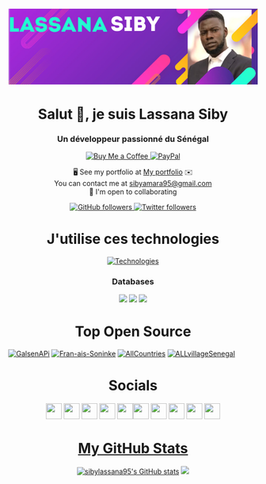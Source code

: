 <!-- Banner -->
<p align="center">
  <img src="https://github.com/sibylassana95/sibylassana95/blob/main/baniere.png" alt="sibylassana95 banner">
</p>

<!-- Introduction -->
<h1 align="center">Salut 👋, je suis Lassana Siby</h1>
<h3 align="center">Un développeur passionné du Sénégal</h3>

<!-- Badges -->
<p align="center">
  <a href="https://www.buymeacoffee.com/sibyamara9M">
    <img src="https://img.shields.io/badge/Buy%20Me%20a%20Coffee-ffdd00?style=for-the-badge&logo=buy-me-a-coffee&logoColor=black" alt="Buy Me a Coffee">
  </a>
  <a href="https://paypal.me/sibylassana">
    <img src="https://img.shields.io/badge/PayPal-00457C?style=for-the-badge&logo=paypal&logoColor=white" alt="PayPal">
  </a>
</p>

<!-- Portfolio and Contact -->
<p align="center">
  🖥️ See my portfolio at <a href="https://sibylassana.com/">My portfolio</a> ✉️<br>
  You can contact me at <a href="mailto:sibyamara95@gmail.com">sibyamara95@gmail.com</a><br>
  🤝 I'm open to collaborating
</p>

<!-- GitHub and Twitter Followers -->
<p align="center">
  <a href="https://www.github.com/sibylassana95" target="_blank" rel="noreferrer">
    <img src="https://img.shields.io/github/followers/sibylassana95?logo=github&style=for-the-badge&color=0891b2&labelColor=1c1917" alt="GitHub followers">
  </a>
  <a href="https://www.twitter.com/sibyog13" target="_blank" rel="noreferrer">
    <img src="https://img.shields.io/twitter/follow/sibyog13?logo=twitter&style=for-the-badge&color=0891b2&labelColor=1c1917" alt="Twitter followers">
  </a>
</p>

<!-- Technologies -->
<h1 align="center">J'utilise ces technologies</h1>
<p align="center">
  <a href="https://skillicons.dev">
    <img src="https://skillicons.dev/icons?i=django,py,ts,js,md,css,tailwind,vercel,figma,angular,bootstrap,discord,git,github,gitlab,gmail,html,java,ubuntu,spring," alt="Technologies">
  </a>
</p>
<h3 align="center">Databases</h3>
<p align="center">
  <img src="https://img.shields.io/badge/MySQL-00000F?style=for-the-badge&logo=mysql&logoColor=white" />
  <img src="https://img.shields.io/badge/PostgreSQL-316192?style=for-the-badge&logo=postgresql&logoColor=white" />
  <img src="https://img.shields.io/badge/SQLite-07405E?style=for-the-badge&logo=sqlite&logoColor=white" />
</p>


<!-- Top repository -->
<h1 align="center"> Top Open Source</h1>

[![GalsenAPi](https://github-readme-stats.vercel.app/api/pin/?username=sibylassana95&repo=GalsenAPi&border_color=7F3FBF&bg_color=0D1117&title_color=C9D1D9&text_color=8B949E&icon_color=7F3FBF)](https://github.com/sibylassana95/GalsenAPi)
[![Fran-ais-Soninke](https://github-readme-stats.vercel.app/api/pin/?username=sibylassana95&repo=Fran-ais-Soninke&border_color=7F3FBF&bg_color=0D1117&title_color=C9D1D9&text_color=8B949E&icon_color=7F3FBF)](https://github.com/sibylassana95/Fran-ais-Soninke)
[![AllCountries](https://github-readme-stats.vercel.app/api/pin/?username=sibylassana95&repo=AllCountries&border_color=7F3FBF&bg_color=0D1117&title_color=C9D1D9&text_color=8B949E&icon_color=7F3FBF)](https://github.com/sibylassana95/AllCountries)
[![ALLvillageSenegal](https://github-readme-stats.vercel.app/api/pin/?username=sibylassana95&repo=ALLvillageSenegal&border_color=7F3FBF&bg_color=0D1117&title_color=C9D1D9&text_color=8B949E&icon_color=7F3FBF)](https://github.com/sibylassana95/ALLvillageSenegal)

<!-- Social Media -->
<h1 align="center"> Socials</h1>
<p align="center">
 <a href="https://www.behance.net/sibylassana" target="_blank" rel="noreferrer"><img src="https://raw.githubusercontent.com/danielcranney/readme-generator/main/public/icons/socials/behance.svg" width="32" height="32" /></a> <a href="https://discord.com/users/sibylassana#8272" target="_blank" rel="noreferrer"><img src="https://raw.githubusercontent.com/danielcranney/readme-generator/main/public/icons/socials/discord.svg" width="32" height="32" /></a> <a href="https://www.dribbble.com/sibylassana95" target="_blank" rel="noreferrer"><img src="https://raw.githubusercontent.com/danielcranney/readme-generator/main/public/icons/socials/dribbble.svg" width="32" height="32" /></a> <a href="https://www.facebook.com/sibyog13/" target="_blank" rel="noreferrer"><img src="https://raw.githubusercontent.com/danielcranney/readme-generator/main/public/icons/socials/facebook.svg" width="32" height="32" /></a> <a href="https://github.com/sibylassana95" target="_blank" rel="noreferrer"><img src="https://raw.githubusercontent.com/danielcranney/readme-generator/main/public/icons/socials/github.svg" width="32" height="32" /></a><a href="https://instagram.com/siby_global" target="_blank" rel="noreferrer"><img src="https://raw.githubusercontent.com/danielcranney/readme-generator/main/public/icons/socials/instagram.svg" width="32" height="32" /></a> <a href="https://www.linkedin.com/in/sibylassana/" target="_blank" rel="noreferrer"><img src="https://raw.githubusercontent.com/danielcranney/readme-generator/main/public/icons/socials/linkedin.svg" width="32" height="32" /></a> <a href="https://medium.com/@sibyamara95" target="_blank" rel="noreferrer"><img src="https://raw.githubusercontent.com/danielcranney/readme-generator/main/public/icons/socials/medium.svg" width="32" height="32" /></a> <a href="https://www.twitter.com/sibyog13" target="_blank" rel="noreferrer"><img src="https://raw.githubusercontent.com/danielcranney/readme-generator/main/public/icons/socials/twitter.svg" width="32" height="32" /></a> <a href="https://www.youtube.com/channel/UC-Wk8W4Bak_K3ffiY83OOmg" target="_blank" rel="noreferrer"><img src="https://raw.githubusercontent.com/danielcranney/readme-generator/main/public/icons/socials/youtube.svg" width="32" height="32" />
</p>

<!-- GitHub Stats -->

<h1 align="center">My GitHub Stats</h1>
<p align="center">
 <a href="http://www.github.com/sibylassana95"><img src="https://github-readme-stats.vercel.app/api?username=sibylassana95&show_icons=true&hide=&count_private=true&title_color=0891b2&text_color=ffffff&icon_color=0891b2&bg_color=1c1917&hide_border=true&show_icons=true" alt="sibylassana95's GitHub stats" /></a>
<a href="http://www.github.com/sibylassana95"><img src="https://github-readme-streak-stats.herokuapp.com/?user=sibylassana95&stroke=ffffff&background=1c1917&ring=0891b2&fire=0891b2&currStreakNum=ffffff&currStreakLabel=0891b2&sideNums=ffffff&sideLabels=ffffff&dates=ffffff&hide_border=true" /></a>
</p>

